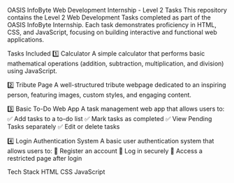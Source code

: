 OASIS InfoByte Web Development Internship - Level 2 Tasks
This repository contains the Level 2 Web Development Tasks completed as part of the OASIS InfoByte Internship. Each task demonstrates proficiency in HTML, CSS, and JavaScript, focusing on building interactive and functional web applications.

Tasks Included
1️⃣ Calculator
A simple calculator that performs basic mathematical operations (addition, subtraction, multiplication, and division) using JavaScript.

2️⃣ Tribute Page
A well-structured tribute webpage dedicated to an inspiring person, featuring images, custom styles, and engaging content.

3️⃣ Basic To-Do Web App
A task management web app that allows users to:
✅ Add tasks to a to-do list
✅ Mark tasks as completed
✅ View Pending Tasks separately
✅ Edit or delete tasks

4️⃣ Login Authentication System
A basic user authentication system that allows users to:
🔹 Register an account
🔹 Log in securely
🔹 Access a restricted page after login

Tech Stack
HTML
CSS
JavaScript
